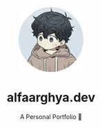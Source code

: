 <div align="center">
<img width="150" src="./public/alfaarghyaAvtar.png"/>

# alfaarghya.dev

A Personal Portfolio 🚀

</div>
